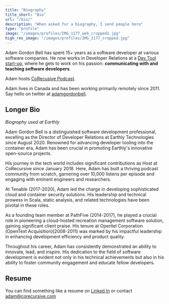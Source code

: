 ```yaml
---
title: "Biography"
title_short: "Bio"
url: "/bio/"
description: "When asked for a biography, I send people here"
type: "profile"
image: "/images/profiles/IMG_1177_web_cropped2.jpg"
high_res_image: "/images/profiles/IMG_1177_cropped.jpg"
---
```

Adam Gordon Bell has spent 15+ years as a software developer at various software companies. He now works in Developer Relations at a [Dev Tool start-up](https://earthly.dev/), where he gets to work on his passion: **communicating with and teaching software developers**.

Adam hosts [CoRecusive Podcast](https://corecursive.com/).

Adam lives in Canada and has been working primarily remotely since 2011. Say hello on twitter at [adamgordonbell](https://twitter.com/adamgordonbell).

## Longer Bio

*Biography used at Earthly*

Adam Gordon Bell is a distinguished software development professional, excelling as the Director of Developer Relations at Earthly Technologies since August 2020. Renowned for advancing developer tooling into the container era, Adam has been crucial in promoting Earthly's innovative open-source projects.

His journey in the tech world includes significant contributions as Host at CoRecursive since January 2018. Here, Adam has built a thriving podcast community from scratch, garnering over 10,000 listens per episode and engaging with eminent engineers and researchers.

At Tenable (2017-2020), Adam led the charge in developing sophisticated cloud and container security solutions. His leadership and technical prowess in Scala, static analysis, and related technologies have been pivotal in these roles.

As a founding team member at PathFive (2014-2017), he played a crucial role in pioneering a cloud-hosted recreation management software solution, gaining significant client praise. His tenure at Operitel Corporation (OpenText Acquisition)(2008-2011) was marked by his impactful leadership in enhancing development efficiency and product quality.

Throughout his career, Adam has consistently demonstrated an ability to innovate, lead, and inspire. His dedication to the field of software development is evident not only in his technical achievements but also in his ability to foster community engagement and educate fellow developers.


## Resume

You can find something like a resume on [Linked In](https://www.linkedin.com/in/adamgordonbell) or contact [adam@corecursive.com](mailto:adam@corecursive.com)
